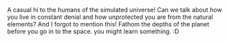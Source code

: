 A casual hi to the humans of the simulated universe!
Can we talk about how you live in constant denial and how unprotected you are from the natural elements?
And I forgot to mention this! Fathom the depths of the planet before you go in to the space. you might learn something. :D
